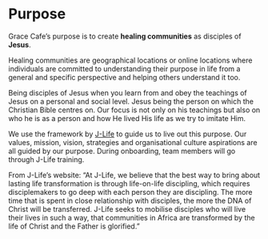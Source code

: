 # Purpose

Grace Cafe’s purpose is to create **healing communities** as disciples of **Jesus**.  
  
Healing communities are geographical locations or online locations where individuals are committed to understanding their purpose in life from a general and specific perspective and helping others understand it too.  


Being disciples of Jesus when you learn from and obey the teachings of Jesus on a personal and social level. Jesus being the person on which the Christian Bible centres on. Our focus is not only on his teachings but also on who he is as a person and how He lived His life as we try to imitate Him.  


We use the framework by [J-Life](http://jlife.org) to guide us to live out this purpose. Our values, mission, vision, strategies and organisational culture aspirations are all guided by our purpose. During onboarding, team members will go through J-Life training.

From J-Life’s website: “At J-Life, we believe that the best way to bring about lasting life transformation is through life-on-life discipling, which requires disciplemakers to go deep with each person they are discipling. The more time that is spent in close relationship with disciples, the more the DNA of Christ will be transferred. J-Life seeks to mobilise disciples who will live their lives in such a way, that communities in Africa are transformed by the life of Christ and the Father is glorified.”  


